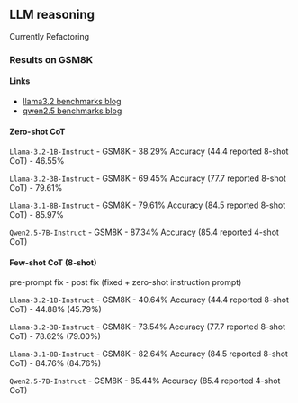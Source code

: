 ## LLM reasoning

Currently Refactoring

### Results on GSM8K

#### Links

- [llama3.2 benchmarks blog](https://ai.meta.com/blog/llama-3-2-connect-2024-vision-edge-mobile-devices/)
- [qwen2.5 benchmarks blog](https://qwenlm.github.io/blog/qwen2.5-llm/#qwen25-7b-performance)

#### Zero-shot CoT

`Llama-3.2-1B-Instruct` - GSM8K - 38.29% Accuracy (44.4 reported 8-shot CoT) - 46.55%

`Llama-3.2-3B-Instruct` - GSM8K - 69.45% Accuracy (77.7 reported 8-shot CoT) - 79.61%

`Llama-3.1-8B-Instruct` - GSM8K - 79.61% Accuracy (84.5 reported 8-shot CoT) - 85.97%

`Qwen2.5-7B-Instruct` - GSM8K - 87.34% Accuracy (85.4 reported 4-shot CoT)

#### Few-shot CoT (8-shot)

pre-prompt fix - post fix (fixed + zero-shot instruction prompt)

`Llama-3.2-1B-Instruct` - GSM8K - 40.64% Accuracy (44.4 reported 8-shot CoT) - 44.88% (45.79%)

`Llama-3.2-3B-Instruct` - GSM8K - 73.54% Accuracy (77.7 reported 8-shot CoT) - 78.62% (79.00%)

`Llama-3.1-8B-Instruct` - GSM8K - 82.64% Accuracy (84.5 reported 8-shot CoT) - 84.76% (84.76%)

`Qwen2.5-7B-Instruct` - GSM8K - 85.44% Accuracy (85.4 reported 4-shot CoT)
